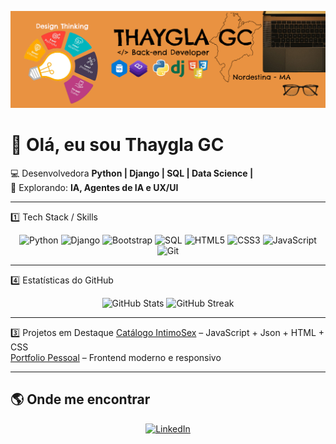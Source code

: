 ![Minha foto](https://github.com/thayglagomes/thayglagomes/blob/main/capa%20github.PNG)

# 👋 Olá, eu sou Thaygla GC

💻 Desenvolvedora **Python | Django | SQL | Data Science |**  
🚀 Explorando: **IA, Agentes de IA e UX/UI**  

---

1️⃣ Tech Stack / Skills
<div align="center">
  
![Python](https://img.shields.io/badge/Python-0D1117?style=for-the-badge&logo=python&logoColor=58A6FF)
![Django](https://img.shields.io/badge/Django-0D1117?style=for-the-badge&logo=django&logoColor=58A6FF)
![Bootstrap](https://img.shields.io/badge/Bootstrap-0D1117?style=for-the-badge&logo=bootstrap&logoColor=58A6FF)
![SQL](https://img.shields.io/badge/SQL-0D1117?style=for-the-badge&logo=databricks&logoColor=58A6FF)
![HTML5](https://img.shields.io/badge/HTML5-0D1117?style=for-the-badge&logo=html5&logoColor=58A6FF)
![CSS3](https://img.shields.io/badge/CSS3-0D1117?style=for-the-badge&logo=css3&logoColor=58A6FF)
![JavaScript](https://img.shields.io/badge/JavaScript-0D1117?style=for-the-badge&logo=javascript&logoColor=58A6FF)
![Git](https://img.shields.io/badge/Git-0D1117?style=for-the-badge&logo=git&logoColor=58A6FF)

</div>

---

4️⃣ Estatísticas do GitHub
<div align="center">


![GitHub Stats](https://github-readme-stats.vercel.app/api?username=thayglagomes&show_icons=true&theme=default&count_private=true&title_color=FFA500&icon_color=FFA500&text_color=FFD580&bg_color=0D1117)
![GitHub Streak](https://github-readme-streak-stats.herokuapp.com/?user=thaygla&theme=dark&fire=FFA500&currStreakNum=FFA500&stroke=FFD580)


<!--!![Top Langs](https://github-readme-stats.vercel.app/api/top-langs/?username=thayglagomes&layout=compact&theme=dark)-->

</div>

---

3️⃣ Projetos em Destaque
[Catálogo IntimoSex](https://github.com/thayglagomes/Projeto_intimosex) – JavaScript + Json + HTML + CSS  
[Portfolio Pessoal](https://github.com/thayglagomes/PortfolioTGC) – Frontend moderno e responsivo

---

## 🌎 Onde me encontrar
<div align="center">
  
[![LinkedIn](https://img.shields.io/badge/LinkedIn-0D1117?style=for-the-badge&logo=linkedin&logoColor=58A6FF)](https://www.linkedin.com/in/thaygla-gomes-costa-029331341/)
<!--
[![Linkedin](https://img.shields.io/badge/LinkedIn-0D1117?style=for-the-badge&logo=linkedin&logoColor=58A6FF)](https://www.linkedin.com/in/thaygla-gomes-costa-029331341/)![![Portfólio](https://img.shields.io/badge/Portfólio-000?style=for-the-badge&logo=githubpages&logoColor=fff)](https://seu-site.com)-->

</div>
